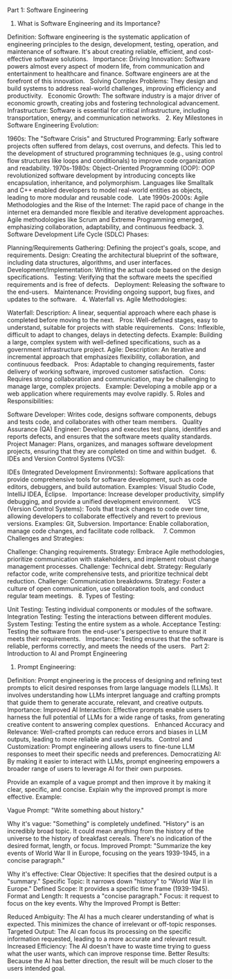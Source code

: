 Part 1: Software Engineering

1. What is Software Engineering and its Importance?

Definition: Software engineering is the systematic application of engineering principles to the design, development, testing, operation, and maintenance of software. It's about creating reliable, efficient, and cost-effective software solutions.   
Importance:
Driving Innovation: Software powers almost every aspect of modern life, from communication and entertainment to healthcare and finance. Software engineers are at the forefront of this innovation.   
Solving Complex Problems: They design and build systems to address real-world challenges, improving efficiency and productivity.   
Economic Growth: The software industry is a major driver of economic growth, creating jobs and fostering technological advancement.   
Infrastructure: Software is essential for critical infrastructure, including transportation, energy, and communication networks.   
2. Key Milestones in Software Engineering Evolution:

1960s: The "Software Crisis" and Structured Programming: Early software projects often suffered from delays, cost overruns, and defects. This led to the development of structured programming techniques (e.g., using control flow structures like loops and conditionals) to improve code organization and readability.
1970s-1980s: Object-Oriented Programming (OOP): OOP revolutionized software development by introducing concepts like encapsulation, inheritance, and polymorphism. Languages like Smalltalk and C++ enabled developers to model real-world entities as objects, leading to more modular and reusable code.   
Late 1990s-2000s: Agile Methodologies and the Rise of the Internet: The rapid pace of change in the internet era demanded more flexible and iterative development approaches. Agile methodologies like Scrum and Extreme Programming emerged, emphasizing collaboration, adaptability, and continuous feedback.
3. Software Development Life Cycle (SDLC) Phases:

Planning/Requirements Gathering: Defining the project's goals, scope, and requirements.
Design: Creating the architectural blueprint of the software, including data structures, algorithms, and user interfaces.   
Development/Implementation: Writing the actual code based on the design specifications.   
Testing: Verifying that the software meets the specified requirements and is free of defects.   
Deployment: Releasing the software to the end-users.   
Maintenance: Providing ongoing support, bug fixes, and updates to the software.   
4. Waterfall vs. Agile Methodologies:

Waterfall:
Description: A linear, sequential approach where each phase is completed before moving to the next.   
Pros: Well-defined stages, easy to understand, suitable for projects with stable requirements.   
Cons: Inflexible, difficult to adapt to changes, delays in detecting defects.
Example: Building a large, complex system with well-defined specifications, such as a government infrastructure project.
Agile:
Description: An iterative and incremental approach that emphasizes flexibility, collaboration, and continuous feedback.   
Pros: Adaptable to changing requirements, faster delivery of working software, improved customer satisfaction.   
Cons: Requires strong collaboration and communication, may be challenging to manage large, complex projects.   
Example: Developing a mobile app or a web application where requirements may evolve rapidly.
5. Roles and Responsibilities:

Software Developer: Writes code, designs software components, debugs and tests code, and collaborates with other team members.   
Quality Assurance (QA) Engineer: Develops and executes test plans, identifies and reports defects, and ensures that the software meets quality standards.   
Project Manager: Plans, organizes, and manages software development projects, ensuring that they are completed on time and within budget.   
6. IDEs and Version Control Systems (VCS):

IDEs (Integrated Development Environments): Software applications that provide comprehensive tools for software development, such as code editors, debuggers, and build automation.
Examples: Visual Studio Code, IntelliJ IDEA, Eclipse.   
Importance: Increase developer productivity, simplify debugging, and provide a unified development environment.   
  
VCS (Version Control Systems): Tools that track changes to code over time, allowing developers to collaborate effectively and revert to previous versions.
Examples: Git, Subversion.
Importance: Enable collaboration, manage code changes, and facilitate code rollback.   
  
7. Common Challenges and Strategies:

Challenge: Changing requirements.
Strategy: Embrace Agile methodologies, prioritize communication with stakeholders, and implement robust change management processes.
Challenge: Technical debt.
Strategy: Regularly refactor code, write comprehensive tests, and prioritize technical debt reduction.
Challenge: Communication breakdowns.
Strategy: Foster a culture of open communication, use collaboration tools, and conduct regular team meetings.   
8. Types of Testing:

Unit Testing: Testing individual components or modules of the software.   
Integration Testing: Testing the interactions between different modules.
System Testing: Testing the entire system as a whole.
Acceptance Testing: Testing the software from the end-user's perspective to ensure that it meets their requirements.   
Importance: Testing ensures that the software is reliable, performs correctly, and meets the needs of the users.   
Part 2: Introduction to AI and Prompt Engineering

1. Prompt Engineering:

Definition: Prompt engineering is the process of designing and refining text prompts to elicit desired responses from large language models (LLMs). It involves understanding how LLMs interpret language and crafting prompts that guide them to generate accurate, relevant, and creative outputs.   
Importance:
Improved AI Interaction: Effective prompts enable users to harness the full potential of LLMs for a wide range of tasks, from generating creative content to answering complex questions.   
Enhanced Accuracy and Relevance: Well-crafted prompts can reduce errors and biases in LLM outputs, leading to more reliable and useful results.   
Control and Customization: Prompt engineering allows users to fine-tune LLM responses to meet their specific needs and preferences.
Democratizing AI: By making it easier to interact with LLMs, prompt engineering empowers a broader range of users to leverage AI for their own purposes.


Provide an example of a vague prompt and then improve it by making it clear, specific, and concise. Explain why the improved prompt is more effective.
Example:

Vague Prompt: "Write something about history."

Why it's vague:
"Something" is completely undefined.
"History" is an incredibly broad topic. It could mean anything from the history of the universe to the history of breakfast cereals.
There's no indication of the desired format, length, or focus.
Improved Prompt: "Summarize the key events of World War II in Europe, focusing on the years 1939-1945, in a concise paragraph."

Why it's effective:
Clear Objective: It specifies that the desired output is a "summary."
Specific Topic: It narrows down "history" to "World War II in Europe."
Defined Scope: It provides a specific time frame (1939-1945).
Format and Length: It requests a "concise paragraph."
Focus: it request to focus on the key events.
Why the Improved Prompt is Better:

Reduced Ambiguity: The AI has a much clearer understanding of what is expected. This minimizes the chance of irrelevant or off-topic responses.
Targeted Output: The AI can focus its processing on the specific information requested, leading to a more accurate and relevant result.
Increased Efficiency: The AI doesn't have to waste time trying to guess what the user wants, which can improve response time.
Better Results: Because the AI has better direction, the result will be much closer to the users intended goal.
